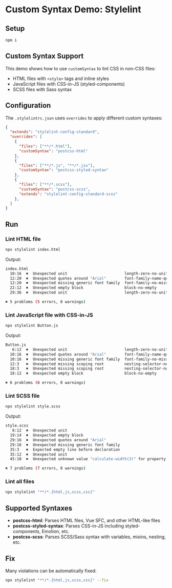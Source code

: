 # Custom Syntax Demo: Stylelint

## Setup

```sh
npm i
```

## Custom Syntax Support

This demo shows how to use `customSyntax` to lint CSS in non-CSS files:

- HTML files with `<style>` tags and inline styles
- JavaScript files with CSS-in-JS (styled-components)
- SCSS files with Sass syntax

## Configuration

The `.stylelintrc.json` uses `overrides` to apply different custom syntaxes:

```json
{
  "extends": "stylelint-config-standard",
  "overrides": [
    {
      "files": ["**/*.html"],
      "customSyntax": "postcss-html"
    },
    {
      "files": ["**/*.js", "**/*.jsx"],
      "customSyntax": "postcss-styled-syntax"
    },
    {
      "files": ["**/*.scss"],
      "customSyntax": "postcss-scss",
      "extends": "stylelint-config-standard-scss"
    },
  ]
}
```

## Run

### Lint HTML file

```sh
npx stylelint index.html
```

Output:

```sh
index.html
  10:16  ✖  Unexpected unit                         length-zero-no-unit
  12:20  ✖  Unexpected quotes around "Arial"        font-family-name-quotes
  12:20  ✖  Unexpected missing generic font family  font-family-no-missing-generic-family-keyword
  22:12  ✖  Unexpected empty block                  block-no-empty
  29:36  ✖  Unexpected unit                         length-zero-no-unit

✖ 5 problems (5 errors, 0 warnings)
```

### Lint JavaScript file with CSS-in-JS

```sh
npx stylelint Button.js
```

Output:

```sh
Button.js
   6:12  ✖  Unexpected unit                         length-zero-no-unit
  10:16  ✖  Unexpected quotes around "Arial"        font-family-name-quotes
  10:16  ✖  Unexpected missing generic font family  font-family-no-missing-generic-family-keyword
  12:3   ✖  Unexpected missing scoping root         nesting-selector-no-missing-scoping-root
  18:3   ✖  Unexpected missing scoping root         nesting-selector-no-missing-scoping-root
  18:12  ✖  Unexpected empty block                  block-no-empty

✖ 6 problems (6 errors, 0 warnings)
```

### Lint SCSS file

```sh
npx stylelint style.scss
```

Output:

```sh
style.scss
   8:12  ✖  Unexpected unit                                                     length-zero-no-unit
  19:14  ✖  Unexpected empty block                                              block-no-empty
  29:16  ✖  Unexpected quotes around "Arial"                                    font-family-name-quotes
  29:16  ✖  Unexpected missing generic font family                              font-family-no-missing-generic-family-keyword
  35:3   ✖  Expected empty line before declaration                              declaration-empty-line-before
  35:12  ✖  Unexpected unit                                                     length-zero-no-unit
  45:10  ✖  Unexpected unknown value "calculate-width(3)" for property "width"  declaration-property-value-no-unknown

✖ 7 problems (7 errors, 0 warnings)
```

### Lint all files

```sh
npx stylelint "**/*.{html,js,scss,css}"
```

## Supported Syntaxes

- **postcss-html**: Parses HTML files, Vue SFC, and other HTML-like files
- **postcss-styled-syntax**: Parses CSS-in-JS including styled-components, Emotion, etc.
- **postcss-scss**: Parses SCSS/Sass syntax with variables, mixins, nesting, etc.

## Fix

Many violations can be automatically fixed:

```sh
npx stylelint "**/*.{html,js,scss,css}" --fix
```
